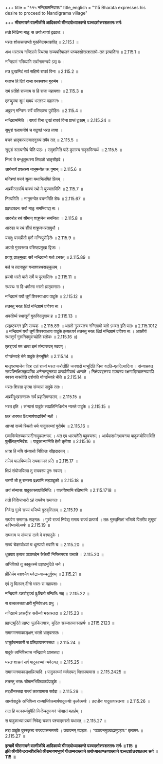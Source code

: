 +++
title = "११५ नन्दिग्रामनिवासः"
title_english = "115 Bharata expresses his desire to proceed to Nandigrama village"

+++
**श्रीरामायणे वाल्मीकीये आदिकाव्ये श्रीमदयोध्याकाण्डे पञ्चदशोत्तरशततमः सर्गः**

ततो निक्षिप्य मातृ़ः स अयोध्यायां दृढव्रतः ।

भरतः शोकसन्तप्तो गुरूनिदमथाब्रवीत् ॥ 2.115.1 ॥

अथ भरतस्य नन्दिग्रामे स्थित्वा राज्यपरिपालनं पञ्चदशोत्तरशततमे–तत इत्यादिना ॥ 2.115.1 ॥

नन्दिग्रामं गमिष्यामि सर्वानामन्त्रये ऽद्य वः ।

तत्र दुःखमिदं सर्वं सहिष्ये राघवं विना ॥ 2.115.2 ॥

गतश्च हि दिवं राजा वनस्थश्च गुरुर्मम ।

रामं प्रतीक्षे राज्याय स हि राजा महायशाः ॥ 2.115.3 ॥

एतच्छ्रुत्वा शुभं वाक्यं भरतस्य महात्मनः ।

अब्रुवन् मन्त्रिणः सर्वे वसिष्ठश्च पुरोहितः ॥ 2.115.4 ॥

नन्दिग्राममिति । राघवं विना दुःखं राघवं विना प्राप्तं दुःखम् ॥ 2.115.24 ॥

सुभृशं श्लाघनीयं च यदुक्तं भरत त्वया ।

वचनं भ्रातृवात्सल्यादनुरूपं तवैव तत् ॥ 2.115.5 ॥

सुभृशं श्लाघनीयं चेति पाठः । सदृशमिति पाठे कुलस्य सदृशमित्यर्थः ॥ 2.115.5 ॥

नित्यं ते बन्धुलुब्धस्य तिष्ठतो भ्रातृसौहृदे ।

आर्यमार्गं प्रपन्नस्य नानुमन्येत कः पुमान् ॥ 2.115.6 ॥

मन्त्रिणां वचनं श्रुत्वा यथाभिलषितं प्रियम् ।

अब्रवीत्सारथिं वाक्यं रथो मे युज्यतामिति ॥ 2.115.7 ॥

नित्यमिति । नानुमन्येत वचनमिति शेषः ॥ 2.115.67 ॥

प्रहृष्टवदनः सर्वा मातृ़ः समभिवाद्य सः ।

आरुरोह रथं श्रीमान् शत्रुघ्नेन समन्वितः ॥ 2.115.8 ॥

आरुह्य च रथं शीघ्रं शत्रुघ्नभरतावुभौ ।

ययतुः परमप्रीतौ वृतौ मन्त्रिपुरोहितैः ॥ 2.115.9 ॥

अग्रतो गुरवस्तत्र वसिष्ठप्रमुखा द्विजाः ।

प्रययुः प्राङ्मुखाः सर्वे नन्दिग्रामो यतो ऽभवत् ॥ 2.115.89 ॥

बलं च तदनाहूतं गजाश्वरथसङ्कुलम् ।

प्रययौ भरते याते सर्वे च पुरवासिनः ॥ 2.115.11 ॥

रथस्थः स हि धर्मात्मा भरतो भ्रातृवत्सलः ।

नन्दिग्रामं ययौ तूर्णं शिरस्याधाय पादुके ॥ 2.115.12 ॥

ततस्तु भरतः क्षिप्रं नन्दिग्रामं प्रविश्य सः ।

अवतीर्य्य रथात्तूर्णं गुरूनिदमुवाच ह ॥ 2.115.13 ॥

(प्रहृष्टवदन इति सम्यक् ॥ 2.115.89 ॥ अग्रतो गुरवस्तत्र नन्दिग्रामो यतो ऽभवत् इति पाठः ॥ 2.115.1012 ॥ नन्दिग्रामं ययौ तूर्णं शिरस्याधाय पादुके इत्यतःपरं ततस्तु भरतः क्षिप्रं नन्दिग्रामं प्रविश्य सः । अवतीर्य रथात्तूर्णं गुरूनिदमुवाचहेति श्लोकः ॥ 2.115.16 ॥)

एतद्राज्यं मम भ्रात्रा दत्तं संन्यासवत् स्वयम् ।

योगक्षेमवहे चेमे पादुके हेमभूषिते ॥ 2.115.14 ॥

मातृवरव्याजेन पित्रा दत्तं राज्यं भरतः करोतीति जनवादो माभूदिति धिया वदति–एतदित्यादिना । संन्यासवत् सम्यक्निक्षिप्तद्रव्यमिव अनेनान्यूनतया प्रत्यर्पणीयत्वं ध्वन्यते । निक्षेपवद्दत्तस्य राज्यस्य रक्षणादिस्वातन्त्र्यमपि स्वस्य नास्तीति दर्शयति योगक्षेमवहे चेति ॥ 2.115.14 ॥

भरतः शिरसा कृत्वा संन्यासं पादुके ततः ।

अब्रवीद्दुःखसन्तप्तः सर्वं प्रकृतिमण्डलम् ॥ 2.115.15 ॥

भरत इति । संन्यासं पादुके स्वप्रतिनिधित्वेन न्यस्ते पादुके ॥ 2.115.15 ॥

छत्रं धारयत क्षिप्रमार्यपादाविमौ मतौ ।

आभ्यां राज्ये स्थितो धर्मः पादुकाभ्यां गुरोर्मम ॥ 2.115.16 ॥

छत्त्रमित्येतच्चामरादीनामुपलक्षणम् । अत एव धारयतेति बहुवचनम् । आर्यपादाभेदभावनया पादुकयोरिमाविति पुल्ँलिङ्गनिर्देशः । पादुकाभ्यामिति हेतौ तृतीया ॥ 2.115.16 ॥

भ्रात्रा हि मयि संन्यासो निक्षिप्तः सौहृदादयम् ।

तमिमं पालयिष्यामि राघवागमनं प्रति ॥ 2.115.17 ॥

क्षिप्रं संयोजयित्वा तु राघवस्य पुनः स्वयम् ।

चरणौ तौ तु रामस्य द्रक्ष्यामि सहपादुकौ ॥ 2.115.18 ॥

अयं संन्यासः पादुकारूपप्रतिनिधिः । पालयिष्यामि रक्षिष्यामि ॥ 2.115.1718 ॥

ततो निक्षिप्तभारो ऽहं राघवेण समागतः ।

निवेद्य गुरवे राज्यं भजिष्ये गुरुवृत्तिताम् ॥ 2.115.19 ॥

राघवेण समागतः सङ्गतः । गुरवे राज्यं निवेद्य रामाय राज्यं प्रत्यर्प्य । ततः गुरुवृत्तितां भजिष्ये पितरीव शुश्रूषां करिष्यामीत्यर्थः ॥ 2.115.19 ॥

राघवाय च संन्यासं दत्त्वे मे वरपादुके ।

राज्यं चेदमयोध्यां च धूतपापो भवामि च ॥ 2.115.20 ॥

धूतपाप इत्यत्र पापशब्देन कैकेयी निमित्तमयश उच्यते ॥ 2.115.20 ॥

अभिषिक्ते तु काकुत्स्थे प्रहृष्टमुदिते जने ।

प्रीतिर्मम यशश्चैव भवेद्राज्याच्चतुर्गुणम् ॥ 2.115.21 ॥

एवं तु विलपन् दीनो भरतः स महायशाः ।

नन्दिग्रामे ऽकरोद्राज्यं दुःखितो मन्त्रिभिः सह ॥ 2.115.22 ॥

स वल्कलजटाधारी मुनिवेषधरः प्रभुः ।

नन्दिग्रामे ऽवसद्वीरः ससैन्यो भरतस्तदा ॥ 2.115.23 ॥

प्रहृष्टमुदिते प्रहृष्टः पुलकितगात्रः, मुदितः सञ्जातमानसहर्षः ॥ 2115.2123 ॥

रामागमनमाकाङ्क्षन् भरतो भ्रातृवत्सलः ।

भ्रातुर्वचनकारी च प्रतिज्ञापारगस्तथा ॥ 2.115.24 ॥

पादुके त्वभिषिच्याथ नन्द्रिग्रामे ऽवसत्तदा ।

भरतः शासनं सर्वं पादुकाभ्यां न्यवेदयत् ॥ 2.115.25 ॥

रामागमनमाकाङ्क्षन्नित्यादि । पादुकाभ्यां न्यवेदयत् विज्ञापयामास ॥ 2.115.2425 ॥

ततस्तु भरतः श्रीमानभिषिच्यार्य्यपादुके ।

तदधीनस्तदा राज्यं कारयामास सर्वदा ॥ 2.115.26 ॥

आर्य्यपादुके अभिषिच्य राज्याभिषेकमार्यपादुकयोः कृत्वेत्यर्थः । तदधीनः पादुकापरतन्त्रः ॥ 2.115.26 ॥

तदा हि यत्कार्य्यमुपैति किञ्चिदुपायनं चोपहृतं महार्हम् ।

स पादुकाभ्यां प्रथमं निवेद्य चकार पश्चाद्भरतो यथावत् ॥ 2.115.27 ॥

तदा पादुके पुरस्कृत्य राज्यपालनसमये । उपायनम् उपहारः । “उपायनमुपग्राह्यमुपहारः” इत्यमरः ॥ 2.115.27 ॥

**इत्यार्षे श्रीरामायणे वाल्मीकीये आदिकाव्ये श्रीमदयोध्याकाण्डे पञ्चदशोत्तरशततमः सर्गः ॥ 115 ॥  
इति श्रीगोविन्दराजविरचिते श्रीरामायणभूषणे पीताम्बराख्याने अयोध्याकाण्डव्याख्याने पञ्चदशोत्तरशततमः सर्गः ॥ 115 ॥**
